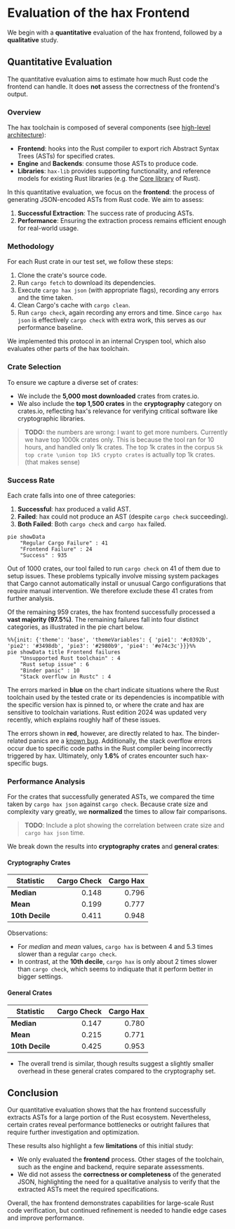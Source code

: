 # Evaluation of the hax Frontend

We begin with a **quantitative** evaluation of the hax frontend, followed by a **qualitative** study.

## Quantitative Evaluation

The quantitative evaluation aims to estimate how much Rust code the frontend can handle. It does **not** assess the correctness of the frontend's output.

### Overview

The hax toolchain is composed of several components (see [high-level architecture](./evaluation.md#high-level-arch)):

- **Frontend**: hooks into the Rust compiler to export rich Abstract Syntax Trees (ASTs) for specified crates.
- **Engine** and **Backends**: consume those ASTs to produce code.
- **Libraries**: `hax-lib` provides supporting functionality, and reference models for existing Rust libraries (e.g. the [Core library](https://doc.rust-lang.org/stable/core/) of Rust).

In this quantitative evaluation, we focus on the **frontend**: the process of generating JSON-encoded ASTs from Rust code. We aim to assess:

1. **Successful Extraction**: The success rate of producing ASTs.
2. **Performance**: Ensuring the extraction process remains efficient enough for real-world usage.

### Methodology

For each Rust crate in our test set, we follow these steps:

1. Clone the crate's source code.
2. Run `cargo fetch` to download its dependencies.
3. Execute `cargo hax json` (with appropriate flags), recording any errors and the time taken.
4. Clean Cargo's cache with `cargo clean`.
5. Run `cargo check`, again recording any errors and time. Since `cargo hax json` is effectively `cargo check` with extra work, this serves as our performance baseline.

We implemented this protocol in an internal Cryspen tool, which also evaluates other parts of the hax toolchain.

### Crate Selection

To ensure we capture a diverse set of crates:

- We include the **5,000 most downloaded** crates from crates.io.
- We also include the **top 1,500 crates** in the **cryptography** category on crates.io, reflecting hax's relevance for verifying critical software like cryptographic libraries.

> **TODO:** the numbers are wrong: I want to get more numbers. Currently we have top 1000k crates only. This is because the tool ran for 10 hours, and handled only 1k crates. The top 1k crates in the corpus `5k top crate \union top 1k5 crypto crates` is actually top 1k crates. (that makes sense)

### Success Rate

Each crate falls into one of three categories:

1. **Successful**: hax produced a valid AST.
2. **Failed**: hax could not produce an AST (despite `cargo check` succeeding).
3. **Both Failed**: Both `cargo check` and `cargo hax` failed.

```mermaid
pie showData
    "Regular Cargo Failure" : 41
    "Frontend Failure" : 24
    "Success" : 935
```

Out of 1000 crates, our tool failed to run `cargo check` on 41 of them due to
setup issues. These problems typically involve missing system packages that
Cargo cannot automatically install or unusual Cargo configurations that require
manual intervention. We therefore exclude these 41 crates from further analysis.

Of the remaining 959 crates, the hax frontend successfully processed a **vast
majority (97.5%)**. The remaining failures fall into four distinct categories,
as illustrated in the pie chart below.

```mermaid
%%{init: {'theme': 'base', 'themeVariables': { 'pie1': '#c0392b', 'pie2': '#3498db', 'pie3': '#2980b9', 'pie4': '#e74c3c'}}}%%
pie showData title Frontend failures
    "Unsupported Rust toolchain" : 4
    "Rust setup issue" : 6
    "Binder panic" : 10
    "Stack overflow in Rustc" : 4
```

The errors marked in **blue** on the chart indicate situations where the Rust
toolchain used by the tested crate or its dependencies is incompatible with the
specific version hax is pinned to, or where the crate and hax are sensitive to
toolchain variations. Rust edition 2024 was updated very recently, which
explains roughly half of these issues.

The errors shown in **red**, however, are directly related to hax. The
binder-related panics are a [known
bug](https://github.com/cryspen/hax/issues/1046). Additionally, the stack
overflow errors occur due to specific code paths in the Rust compiler being
incorrectly triggered by hax. Ultimately, only **1.6%** of crates encounter such
hax-specific bugs.

### Performance Analysis

For the crates that successfully generated ASTs, we compared the time taken by `cargo hax json` against `cargo check`. Because crate size and complexity vary greatly, we **normalized** the times to allow fair comparisons.

> **TODO**: Include a plot showing the correlation between crate size and `cargo hax json` time.

We break down the results into **cryptography crates** and **general crates**:

#### Cryptography Crates

| Statistic       | Cargo Check | Cargo Hax |
|-----------------|------------:|----------:|
| **Median**      |       0.148 |     0.796 |
| **Mean**        |       0.199 |     0.777 |
| **10th Decile** |       0.411 |     0.948 |

Observations:

- For *median* and *mean* values, `cargo hax` is between 4 and 5.3 times slower than a regular `cargo check`.
- In contrast, at the **10th decile**, `cargo hax` is only about 2 times slower than `cargo check`, which seems to indiquate that it perform better in bigger settings.

#### General Crates

| Statistic       | Cargo Check | Cargo Hax |
|-----------------|------------:|----------:|
| **Median**      |       0.147 |     0.780 |
| **Mean**        |       0.215 |     0.771 |
| **10th Decile** |       0.425 |     0.953 |

- The overall trend is similar, though results suggest a slightly smaller overhead in these general crates compared to the cryptography set.

## Conclusion

Our quantitative evaluation shows that the hax frontend successfully extracts ASTs for a large portion of the Rust ecosystem. Nevertheless, certain crates reveal performance bottlenecks or outright failures that require further investigation and optimization.

These results also highlight a few **limitations** of this initial study:

- We only evaluated the **frontend** process. Other stages of the toolchain, such as the engine and backend, require separate assessments.
- We did not assess the **correctness or completeness** of the generated JSON, highlighting the need for a qualitative analysis to verify that the extracted ASTs meet the required specifications.

Overall, the hax frontend demonstrates capabilities for large-scale Rust code verification, but continued refinement is needed to handle edge cases and improve performance.
